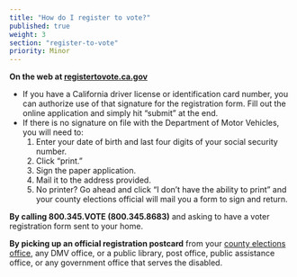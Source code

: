 ```yaml
---
title: "How do I register to vote?"
published: true
weight: 3
section: "register-to-vote"
priority: Minor
---
```



**On the web at [registertovote.ca.gov](https://www.registertovote.ca.gov)**
- If you have a California driver license or identification card number, you can authorize use of that signature for the registration form.  Fill out the online application and simply hit “submit” at the end.
- If there is no signature on file with the Department of Motor Vehicles, you will need to:
	1. Enter your date of birth and last four digits of your social security number.
	2. Click “print.”
	3. Sign the paper application.
    4. Mail it to the address provided.
    5. No printer? Go ahead and click “I don’t have the ability to print” and your county elections official will mail you a form to sign and return.

**By calling 800.345.VOTE (800.345.8683)** and asking to have a voter registration form sent to your home.  

**By picking up an official registration postcard** from your [county elections 	office](#section-election-office-contact), any DMV office, or a public library, post office, public assistance 	office, or any government office that serves the disabled.
